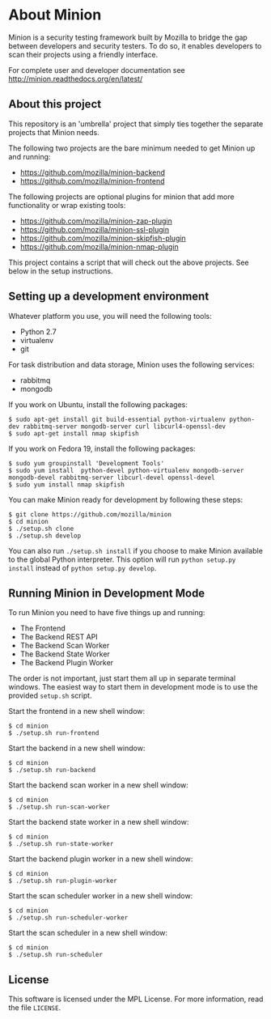 About Minion
============

Minion is a security testing framework built by Mozilla to bridge the gap between developers and security testers. To do so, it enables developers to scan their projects using a friendly interface.

For complete user and developer documentation see http://minion.readthedocs.org/en/latest/

About this project
------------------

This repository is an 'umbrella' project that simply ties together the separate projects that Minion needs.

The following two projects are the bare minimum needed to get Minion up and running:

* https://github.com/mozilla/minion-backend
* https://github.com/mozilla/minion-frontend

The following projects are optional plugins for minion that add more functionality or wrap existing tools:

* https://github.com/mozilla/minion-zap-plugin
* https://github.com/mozilla/minion-ssl-plugin
* https://github.com/mozilla/minion-skipfish-plugin
* https://github.com/mozilla/minion-nmap-plugin

This project contains a script that will check out the above projects. See below in the setup instructions.

Setting up a development environment
------------------------------------

Whatever platform you use, you will need the following tools:

* Python 2.7
* virtualenv
* git

For task distribution and data storage, Minion uses the following services:

* rabbitmq
* mongodb

If you work on Ubuntu, install the following packages:

    $ sudo apt-get install git build-essential python-virtualenv python-dev rabbitmq-server mongodb-server curl libcurl4-openssl-dev
    $ sudo apt-get install nmap skipfish

If you work on Fedora 19, install the following packages:

    $ sudo yum groupinstall 'Development Tools'
    $ sudo yum install  python-devel python-virtualenv mongodb-server mongodb-devel rabbitmq-server libcurl-devel openssl-devel
    $ sudo yum install nmap skipfish
    
You can make Minion ready for development by following these steps:

    $ git clone https://github.com/mozilla/minion
    $ cd minion
    $ ./setup.sh clone
    $ ./setup.sh develop

You can also run ``./setup.sh install`` if you choose to make Minion available to the global Python interpreter.
This option will run ``python setup.py install`` instead of ``python setup.py develop``.

Running Minion in Development Mode
----------------------------------

To run Minion you need to have five things up and running:

* The Frontend
* The Backend REST API
* The Backend Scan Worker
* The Backend State Worker
* The Backend Plugin Worker

The order is not important, just start them all up in separate terminal windows. The easiest way to start them in development mode is to use the provided `setup.sh` script.

Start the frontend in a new shell window:

    $ cd minion
    $ ./setup.sh run-frontend

Start the backend in a new shell window:

    $ cd minion
    $ ./setup.sh run-backend

Start the backend scan worker in a new shell window:

    $ cd minion
    $ ./setup.sh run-scan-worker

Start the backend state worker in a new shell window:

    $ cd minion
    $ ./setup.sh run-state-worker

Start the backend plugin worker in a new shell window:

    $ cd minion
    $ ./setup.sh run-plugin-worker

Start the scan scheduler worker in a new shell window:

    $ cd minion
    $ ./setup.sh run-scheduler-worker

Start the scan scheduler in a new shell window:

    $ cd minion
    $ ./setup.sh run-scheduler


License
-------
This software is licensed under the MPL License. For more
information, read the file ``LICENSE``.

